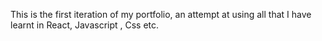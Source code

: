 This is the first iteration of my portfolio, an attempt at using all that I have learnt in React, Javascript , Css etc.
